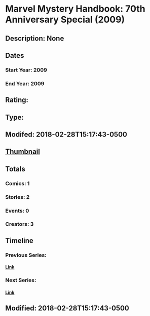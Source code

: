 # Marvel Mystery Handbook: 70th Anniversary Special (2009)
## Description: None
## Dates
### Start Year: 2009
### End Year: 2009
## Rating: 
## Type: 
## Modifed: 2018-02-28T15:17:43-0500
## [Thumbnail](http://i.annihil.us/u/prod/marvel/i/mg/3/c0/5a970e50197f4.jpg)
## Totals
### Comics: 1
### Stories: 2
### Events: 0
### Creators: 3
## Timeline
### Previous Series: 
#### [Link]()
### Next Series: 
#### [Link]()
## Modified: 2018-02-28T15:17:43-0500